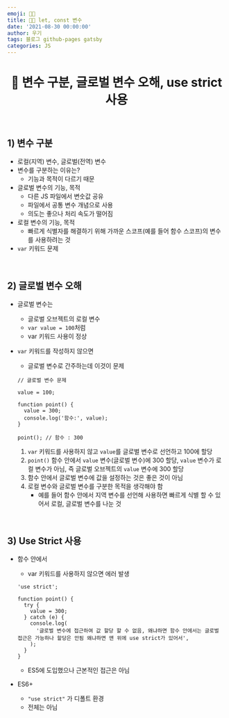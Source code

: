 ```yaml
---
emoji: 👨‍💻
title: 👨‍💻 let, const 변수
date: '2021-08-30 00:00:00'
author: 우기
tags: 블로그 github-pages gatsby
categories: JS
---
```


<h1 align="center">
  👋 변수 구분, 글로벌 변수 오해, use strict 사용
</h1>

<br>

## 1) 변수 구분

- 로컬(지역) 변수, 글로벌(전역) 변수
- 변수를 구분하는 이유는?
  - 기능과 목적이 다르기 때문
- 글로벌 변수의 기능, 목적
  - 다른 JS 파일에서 변숫값 공유
  - 파일에서 공통 변수 개념으로 사용
  - 의도는 좋으나 처리 속도가 떨어짐
- 로컬 변수의 기능, 목적
  - 빠르게 식별자를 해결하기 위해 가까운 스코프(예를 들어 함수 스코프)의 변수를 사용하려는 것
- `var` 키워드 문제

<br>

## 2) 글로벌 변수 오해

- 글로벌 변수는
  - 글로벌 오브젝트의 로컬 변수
  - `var value = 100`처럼
  - var 키워드 사용이 정상
- `var` 키워드를 작성하지 않으면

  - 글로벌 변수로 간주하는데 이것이 문제

  ```tsx
  // 글로벌 변수 문제

  value = 100;

  function point() {
    value = 300;
    console.log('함수:', value);
  }

  point(); // 함수 : 300
  ```

  1. `var` 키워드를 사용하지 않고 `value`를 글로벌 변수로 선언하고 100에 할당
  2. `point()` 함수 안에서 `value` 변수(글로벌 변수)에 300 할당, `value` 변수가 로컬 변수가 아님, 즉 글로벌 오브젝트의 `value` 변수에 300 할당
  3. 함수 안에서 글로벌 변수에 값을 설정하는 것은 좋은 것이 아님
  4. 로컬 변수와 글로벌 변수를 구분한 목적을 생각해야 함
     - 예를 들어 함수 안에서 지역 변수를 선언해 사용하면 빠르게 식별 할 수 있어서 로컬, 글로벌 변수를 나눈 것

<br>

## 3) Use Strict 사용

- 함수 안에서

  - var 키워드를 사용하지 않으면 에러 발생

  ```tsx
  'use strict';

  function point() {
    try {
      value = 300;
    } catch (e) {
      console.log(
        '글로벌 변수에 접근하여 값 할당 할 수 없음, 왜냐하면 함수 안에서는 글로벌 접근은 가능하나 할당은 안됨 왜냐하면 맨 위에 use strict가 있어서',
      );
    }
  }
  ```

  - ES5에 도입했으나 근본적인 접근은 아님

- ES6+

  - `"use strict"` 가 디폴트 환경
  - 전체는 아님

```toc

```
